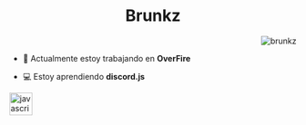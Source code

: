 <h1 align="center"> Brunkz</h1>
<p align="right"><img src="https://komarev.com/ghpvc/?username=brunkz&label=Visitas%20al%20perfil&color=0e75b6&style=flat" alt="brunkz" /> </p>

- 🔭 Actualmente estoy trabajando en **OverFire**

- 💻 Estoy aprendiendo **discord.js**

<p align="left">
</p>

<p align="left"> <a href="https://discord.js.org/" target="_blank" rel="noreferrer"> <img src="https://discord.js.org/static/djs_logo.png" alt="javascript" width="40" height="40"/> </a></p>
